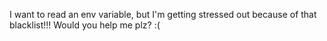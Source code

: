I want to read an env variable, but I'm getting stressed out because of that blacklist!!! Would you help me plz? :(
